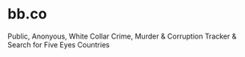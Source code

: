 # bb.co
Public, Anonyous, White Collar Crime, Murder &amp; Corruption Tracker &amp; Search for Five Eyes Countries
